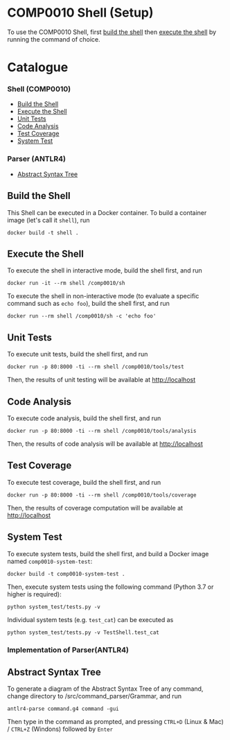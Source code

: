 # COMP0010 Shell (Setup)

To use the COMP0010 Shell, first [build the shell](#build-the-shell) then [execute the shell](#execute-the-shell) by running the command of choice.

# Catalogue

### Shell (COMP0010)
 - [Build the Shell](#build-the-shell)
 - [Execute the Shell](#execute-the-shell)
 - [Unit Tests](#unit-tests)
 - [Code Analysis](#code-analysis)
 - [Test Coverage](#test-coverage)
 - [System Test](#system-test)

### Parser (ANTLR4)
 - [Abstract Syntax Tree](#abstract-syntax-tree)

## Build the Shell

This Shell can be executed in a Docker container. To build a container image (let's call it `shell`), run

    docker build -t shell .

## Execute the Shell

To execute the shell in interactive mode, build the shell first, and run

    docker run -it --rm shell /comp0010/sh

To execute the shell in non-interactive mode (to evaluate a specific command such as `echo foo`), build the shell first, and run

    docker run --rm shell /comp0010/sh -c 'echo foo'

## Unit Tests

To execute unit tests, build the shell first, and run

    docker run -p 80:8000 -ti --rm shell /comp0010/tools/test

Then, the results of unit testing will be available at [http://localhost](http://localhost)

## Code Analysis

To execute code analysis, build the shell first, and run

    docker run -p 80:8000 -ti --rm shell /comp0010/tools/analysis

Then, the results of code analysis will be available at [http://localhost](http://localhost)

## Test Coverage

To execute test coverage, build the shell first, and run

    docker run -p 80:8000 -ti --rm shell /comp0010/tools/coverage

Then, the results of coverage computation will be available at [http://localhost](http://localhost)

## System Test

To execute system tests, build the shell first, and build a Docker image named `comp0010-system-test`:

    docker build -t comp0010-system-test .

Then, execute system tests using the following command (Python 3.7 or higher is required):

    python system_test/tests.py -v

Individual system tests (e.g. `test_cat`) can be executed as

    python system_test/tests.py -v TestShell.test_cat

### Implementation of Parser(ANTLR4)
## Abstract Syntax Tree

To generate a diagram of the Abstract Syntax Tree of any command, change directory to /src/command_parser/Grammar, and run

    antlr4-parse command.g4 command -gui

Then type in the command as prompted, and pressing `CTRL+D` (Linux & Mac) / `CTRL+Z` (Windons) followed by `Enter`
